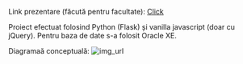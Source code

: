 Link prezentare (făcută pentru facultate):
  [Click](https://onedrive.live.com/edit?id=53DA057DC326891A!4858&resid=53DA057DC326891A!4858&ithint=file%2cdocx&authkey=!AFKadpFBH0_AOyA&wdo=2&cid=53da057dc326891a)

Proiect efectuat folosind Python (Flask) și vanilla javascript (doar cu jQuery). Pentru baza de date s-a folosit Oracle XE.

Diagramaă conceptuală:
![img_url](https://imgur.com/q5UPDWu.png)
